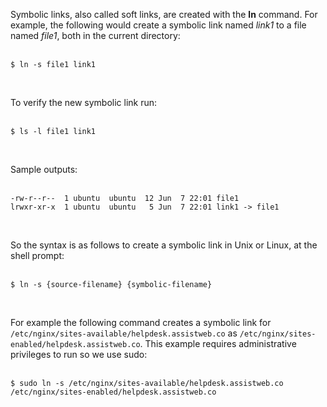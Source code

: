 <!-- TITLE: Create Symbolic Link -->

Symbolic links, also called soft links, are created with the **ln** command. For example, the following would create a symbolic link named *link1* to a file named *file1*, both in the current directory:<br><br>

```batchfile
$ ln -s file1 link1
```
<br>

To verify the new symbolic link run:<br><br>

```batchfile
$ ls -l file1 link1
```
<br>

Sample outputs:<br><br>

```batchfile
-rw-r--r--  1 ubuntu  ubuntu  12 Jun  7 22:01 file1
lrwxr-xr-x  1 ubuntu  ubuntu   5 Jun  7 22:01 link1 -> file1
```
<br>

So the syntax is as follows to create a symbolic link in Unix or Linux, at the shell prompt:<br><br>

```batchfile
$ ln -s {source-filename} {symbolic-filename}
```
<br>

For example the following command creates a symbolic link for `/etc/nginx/sites-available/helpdesk.assistweb.co` as `/etc/nginx/sites-enabled/helpdesk.assistweb.co`. This example requires administrative privileges to run so we use sudo:<br><br>

```batchfile
$ sudo ln -s /etc/nginx/sites-available/helpdesk.assistweb.co /etc/nginx/sites-enabled/helpdesk.assistweb.co
```
<br>
